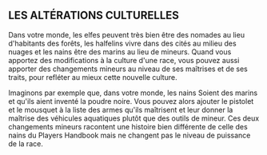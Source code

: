 ## LES ALTÉRATIONS CULTURELLES


Dans votre monde, les elfes peuvent très bien être des
nomades au lieu d'habitants des forêts, les halfelins vivre
dans des cités au milieu des nuages et les nains être des
marins au lieu de mineurs. Quand vous apportez des
modifications à la culture d'une race, vous pouvez aussi
apporter des changements mineurs au niveau de ses
maîtrises et de ses traits, pour refléter au mieux cette
nouvelle culture.

Imaginons par exemple que, dans votre monde, les nains
Soient des marins et qu'ils aient inventé la poudre noire.
Vous pouvez alors ajouter le pistolet et le mousquet à la liste
des armes qu'ils maîtrisent et leur donner la maîtrise des
véhicules aquatiques plutôt que des outils de mineur. Ces
deux changements mineurs racontent une histoire bien
différente de celle des nains du Players Handbook mais ne
changent pas le niveau de puissance de la race.
